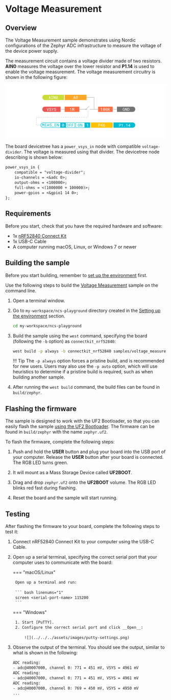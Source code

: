 # Voltage Measurement

## Overview

The Voltage Measurement sample demonstrates using Nordic configurations of the Zephyr ADC infrastructure to measure the voltage of the device power supply.

The measurement circuit contains a voltage divider made of two resistors. __AIN0__ measures the voltage over the lower resistor and __P1.14__ is used to enable the voltage measurement. The voltage measurement circuitry is shown in the following figure:

![](../../../assets/images/voltage_meas_circuitry.png)

The board devicetree has a `power_vsys_in` node with compatible `voltage-divider`. The voltage is measured using that divider. The devicetree node describing is shown below:

``` dts
power_vsys_in {
    compatible = "voltage-divider";
    io-channels = <&adc 0>;
    output-ohms = <100000>;
    full-ohms = <(1000000 + 100000)>;
    power-gpios = <&gpio1 14 0>;
};
```

## Requirements

Before you start, check that you have the required hardware and software:

- 1x [nRF52840 Connect Kit](https://makerdiary.com/products/nrf52840-connectkit)
- 1x USB-C Cable
- A computer running macOS, Linux, or Windows 7 or newer

## Building the sample

Before you start building, remember to [set up the environment](../setup.md) first.

Use the following steps to build the [Voltage Measurement] sample on the command line.

1. Open a terminal window.

2. Go to `my-workspace/ncs-playground` directory created in the [Setting up the environment](../setup.md#get-the-code) section.

    ``` bash linenums="1"
    cd my-workspace/ncs-playground
    ```

3. Build the sample using the `west` command, specifying the board (following the `-b` option) as `connectkit_nrf52840`:

    ``` bash linenums="1"
    west build -p always -b connectkit_nrf52840 samples/voltage_measurement
    ```

    !!! Tip
        The `-p always` option forces a pristine build, and is recommended for new users. Users may also use the `-p auto` option, which will use heuristics to determine if a pristine build is required, such as when building another sample.

4. After running the `west build` command, the build files can be found in `build/zephyr`. 

## Flashing the firmware

The sample is designed to work with the UF2 Bootloader, so that you can easily flash the sample [using the UF2 Bootloader](../../../programming/uf2boot.md). The firmware can be found in `build/zephyr` with the name `zephyr.uf2`.

To flash the firmware, complete the following steps:

1. Push and hold the __USER__ button and plug your board into the USB port of your computer. Release the __USER__ button after your board is connected. The RGB LED turns green.

2. It will mount as a Mass Storage Device called __UF2BOOT__.

3. Drag and drop `zephyr.uf2` onto the __UF2BOOT__ volume. The RGB LED blinks red fast during flashing.

4. Reset the board and the sample will start running.

## Testing

After flashing the firmware to your board, complete the following steps to test it:

1. Connect nRF52840 Connect Kit to your computer using the USB-C Cable.
2. Open up a serial terminal, specifying the correct serial port that your computer uses to communicate with the board:

    === "macOS/Linux"

        Open up a terminal and run:

        ``` bash linenums="1"
        screen <serial-port-name> 115200
        ```

    === "Windows"

        1. Start [PuTTY].
        2. Configure the correct serial port and click __Open__:

            ![](../../../assets/images/putty-settings.png)

3. Observe the output of the terminal. You should see the output, similar to what is shown in the following:

    ``` { .bash .no-copy linenums="1" }
    ADC reading:
    - adc@40007000, channel 0: 771 = 451 mV, VSYS = 4961 mV
    ADC reading:
    - adc@40007000, channel 0: 771 = 451 mV, VSYS = 4961 mV
    ADC reading:
    - adc@40007000, channel 0: 769 = 450 mV, VSYS = 4950 mV
    ...
    ```

[Voltage Measurement]: https://github.com/makerdiary/ncs-playground/tree/main/samples/voltage_measurement
[PuTTY]: https://apps.microsoft.com/store/detail/putty/XPFNZKSKLBP7RJ